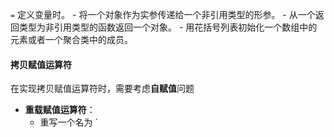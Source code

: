 `=` 定义变量时。
		- 将一个对象作为实参传递给一个非引用类型的形参。
		- 从一个返回类型为非引用类型的函数返回一个对象。
		- 用花括号列表初始化一个数组中的元素或者一个聚合类中的成员。

#### 拷贝赋值运算符

在实现拷贝赋值运算符时，需要考虑**自赋值**问题

- **重载赋值运算符**：
	- 重写一个名为 `
